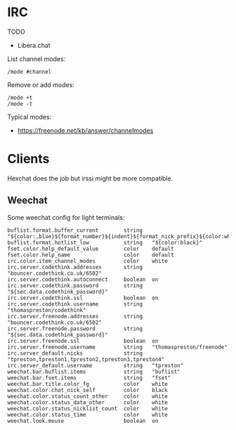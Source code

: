# IRC
TODO
* Libera.chat

List channel modes:

    /mode #channel

Remove or add modes:

    /mode +t
    /mode -t

Typical modes:
- https://freenode.net/kb/answer/channelmodes

# Clients
Hexchat does the job but irssi might be more compatible.

## Weechat
Some weechat config for light terminals:

    buflist.format.buffer_current        string   "${color:,blue}${format_number}${indent}${format_nick_prefix}${color:white,blue}${format_name}"
    buflist.format.hotlist_low           string   "${color:black}"
    fset.color.help_default_value        color    default
    fset.color.help_name                 color    default
    irc.color.item_channel_modes         color    white
    irc.server.codethink.addresses       string   "bouncer.codethink.co.uk/6502"
    irc.server.codethink.autoconnect     boolean  on
    irc.server.codethink.password        string   "${sec.data.codethink_password}"
    irc.server.codethink.ssl             boolean  on
    irc.server.codethink.username        string   "thomaspreston/codethink"
    irc.server.freenode.addresses        string   "bouncer.codethink.co.uk/6502"
    irc.server.freenode.password         string   "${sec.data.codethink_password}"
    irc.server.freenode.ssl              boolean  on
    irc.server.freenode.username         string   "thomaspreston/freenode"
    irc.server_default.nicks             string   "tpreston,tpreston1,tpreston2,tpreston3,tpreston4"
    irc.server_default.username          string   "tpreston"
    weechat.bar.buflist.items            string   "buflist"
    weechat.bar.fset.items               string   "fset"
    weechat.bar.title.color_fg           color    white
    weechat.color.chat_nick_self         color    black
    weechat.color.status_count_other     color    white
    weechat.color.status_data_other      color    white
    weechat.color.status_nicklist_count  color    white
    weechat.color.status_time            color    white
    weechat.look.mouse                   boolean  on
